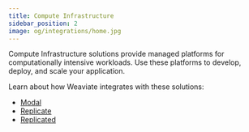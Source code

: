 ```yaml
---
title: Compute Infrastructure
sidebar_position: 2
image: og/integrations/home.jpg
---
```


Compute Infrastructure solutions provide managed platforms for computationally intensive workloads. Use these platforms to develop, deploy, and scale your application.

Learn about how Weaviate integrates with these solutions:
* [Modal](/integrations/compute-infrastructure/modal)
* [Replicate](/integrations/compute-infrastructure/replicate)
* [Replicated](/integrations/compute-infrastructure/replicated)